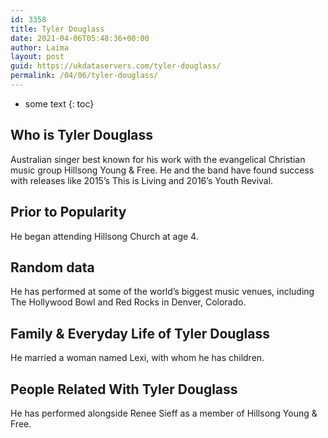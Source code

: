 ```yaml
---
id: 3358
title: Tyler Douglass
date: 2021-04-06T05:48:36+00:00
author: Laima
layout: post
guid: https://ukdataservers.com/tyler-douglass/
permalink: /04/06/tyler-douglass/
---
```


* some text
{: toc}


## Who is Tyler Douglass
                  
                  
                  
Australian singer best known for his work with the evangelical Christian music group Hillsong Young & Free. He and the band have found success with releases like 2015&#8217;s This is Living and 2016&#8217;s Youth Revival.
                  
              
            
              
            
                
                
                
## Prior to Popularity
                  
                  
                  
He began attending Hillsong Church at age 4.
                  
              
            
              
            
                
                
                
## Random data
                  
                  
                  
He has performed at some of the world&#8217;s biggest music venues, including The Hollywood Bowl and Red Rocks in Denver, Colorado.
                  
              
            
              
            
                
                
                
## Family & Everyday Life of Tyler Douglass
                  
                  
                  
He married a woman named Lexi, with whom he has children. 
                  
              
            
              
            
                
                
                
## People Related With Tyler Douglass
                  
                  
                  
He has performed alongside Renee Sieff as a member of Hillsong Young & Free.
                  
              
            
              
            
                
              
            
              
              
            
            
              
            
          
          
          